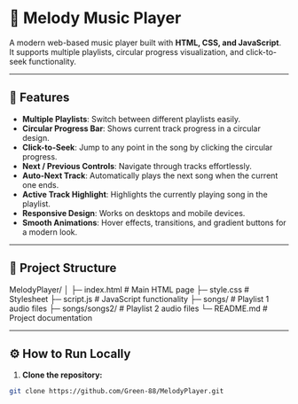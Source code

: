 # 🎵 Melody Music Player

A modern web-based music player built with **HTML, CSS, and JavaScript**.  
It supports multiple playlists, circular progress visualization, and click-to-seek functionality.

---

## 🚀 Features

- **Multiple Playlists**: Switch between different playlists easily.  
- **Circular Progress Bar**: Shows current track progress in a circular design.  
- **Click-to-Seek**: Jump to any point in the song by clicking the circular progress.  
- **Next / Previous Controls**: Navigate through tracks effortlessly.  
- **Auto-Next Track**: Automatically plays the next song when the current one ends.  
- **Active Track Highlight**: Highlights the currently playing song in the playlist.  
- **Responsive Design**: Works on desktops and mobile devices.  
- **Smooth Animations**: Hover effects, transitions, and gradient buttons for a modern look.  

---

## 📁 Project Structure
MelodyPlayer/
│
├─ index.html # Main HTML page
├─ style.css # Stylesheet
├─ script.js # JavaScript functionality
├─ songs/ # Playlist 1 audio files
├─ songs/songs2/ # Playlist 2 audio files
└─ README.md # Project documentation

---

## ⚙️ How to Run Locally

1. **Clone the repository:**
```bash
git clone https://github.com/Green-88/MelodyPlayer.git

